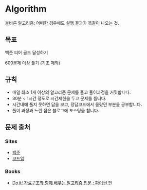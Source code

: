 # Algorithm
올바른 알고리즘: 어떠한 경우에도 실행 결과가 똑같이 나오는 것.
## 목표
백준 티어 골드 달성하기

600문제 이상 풀기 (기초 제외)

## 규칙
- 매일 최소 1개 이상의 알고리즘 문제를 풀고 풀이과정을 커밋합니다.
- 30분 ~ 1시간 정도로 시간제한을 두고 문제를 풉니다.
- 시간내에 풀지 못하면 답을 보고, 정답코드에서 몰랐던 부분을 공부합니다.
- 풀이 과정과 느낀 점은 블로그에 포스팅을 합니다.

## 문제 출처
### Sites
- [백준](https://www.acmicpc.net)
- [코드업](https://codeup.kr/index.php)

### Books
- [Do it! 자료구조와 함께 배우는 알고리즘 입문 : 파이썬 편](http://www.yes24.com/Product/Goods/91219874)
